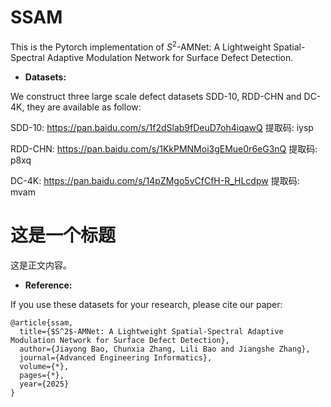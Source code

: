 # SSAM

This is the Pytorch implementation of $S^2$-AMNet: A Lightweight Spatial-Spectral Adaptive Modulation Network for Surface Defect Detection.

- **Datasets:**

We construct three large scale defect datasets SDD-10, RDD-CHN and DC-4K, they are available as follow:

SDD-10: https://pan.baidu.com/s/1f2dSlab9fDeuD7oh4iqawQ 提取码: iysp 

RDD-CHN: https://pan.baidu.com/s/1KkPMNMoi3gEMue0r6eG3nQ 提取码: p8xq 

DC-4K: https://pan.baidu.com/s/14pZMgo5vCfCfH-R_HLcdpw 提取码: mvam 


<!-- 这是被注释掉的内容，它不会在 Markdown 渲染中显示 -->
# 这是一个标题
这是正文内容。

- **Reference:**

If you use these datasets for your research, please cite our paper:

```
@article{ssam,
  title={$S^2$-AMNet: A Lightweight Spatial-Spectral Adaptive Modulation Network for Surface Defect Detection},
  author={Jiayong Bao, Chunxia Zhang, Lili Bao and Jiangshe Zhang},
  journal={Advanced Engineering Informatics},
  volume={*},
  pages={*},
  year={2025}
}
```
